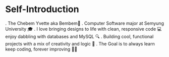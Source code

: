 # Self-Introduction 
. The Chebem Yvette aka Bembem🌟 
. Computer Software major at Semyung University 🎓 
. I love bringing designs to life with clean, responsive code 💻 enjoy dabbling with databases and MySQL 🔍 
. Building cool, functional projects with a mix of creativity and logic 🚀 
. The Goal is to always learn keep coding, forever improving 👩‍💻
